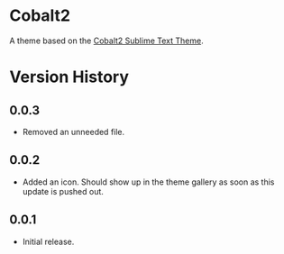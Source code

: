 # Cobalt2

A theme based on the [Cobalt2 Sublime Text Theme](https://github.com/wesbos/cobalt2).

# Version History

## 0.0.3
* Removed an unneeded file.

## 0.0.2
* Added an icon. Should show up in the theme gallery as soon as this update is pushed out.

## 0.0.1
* Initial release.